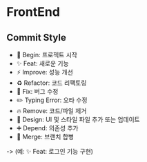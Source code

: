# FrontEnd

## Commit Style
- 🎉 Begin: 프로젝트 시작 
- ✨ Feat: 새로운 기능 
- ⚡️ Improve: 성능 개선 
- ♻️ Refactor: 코드 리팩토링 
- 🐛 Fix: 버그 수정 
- ✏️ Typing Error: 오타 수정 
- 🔥 Remove: 코드/파일 제거 
- 💄 Design: UI 및 스타일 파일 추가 또는 업데이트 
- ➕ Depend: 의존성 추가 
- 🔀 Merge: 브랜치 합병 

-> (예: ✨ Feat: 로그인 기능 구현)
